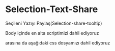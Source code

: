 # Selection-Text-Share 
Seçileni Yazıyı Paylaş(Selection-share-tooltip)

Body içinde en alta scriptimizi dahil ediyoruz 
  <script src="js/main.js" defer></script>
  
  <head> arasına da aşağıdaki css dosyamızı dahil ediyoruz 
<link rel="stylesheet" href="style/style.css" />
  

  
 
